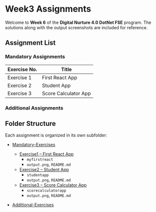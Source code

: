 # Week3 Assignments

Welcome to **Week 6** of the **Digital Nurture 4.0 DotNet FSE** program.
The solutions along with the output screenshots are included for reference.

## Assignment List

### Mandatory Assignments

| Exercise No. | Title                                      |
|--------------|--------------------------------------------|
| Exercise 1   | First React App             |
| Exercise 2   | Student App             |
| Exercise 3   | Score Calculator App             |

### Additional Assignments

## Folder Structure

Each assignment is organized in its own subfolder:

* [Mandatory-Exercises](./Mandatory-Exercises)
  * [Exercise1 – First React App](./Mandatory-Exercises/Exercise1)
    * `myfirstreact` 
    * `output.png`, `README.md` 
  * [Exercise2 – Student App](./Mandatory-Exercises/Exercise2)
    * `studentapp` 
    * `output.png`, `README.md` 
  * [Exercise3 – Score Calculator App](./Mandatory-Exercises/Exercise3)
    * `scorecalculatorapp` 
    * `output.png`, `README.md` 

* [Additional-Exercises](./Additional-Exercises)